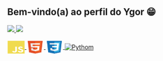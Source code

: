 ## Bem-vindo(a) ao perfil do Ygor 😁

 <div>
   <a href="https://github.com/Ygoortg">
   <img height="180em" src="https://github-readme-stats.vercel.app/api?username=Ygoortg&show_icons=true&theme=tokyonight&include_all_commits=true&count_private=true"/>
   <img height="180em" src="https://github-readme-stats.vercel.app/api/top-langs/?username=Ygoortg&layout=compact&langs_count=6&theme=tokyonight"/>
</div>
    
<div style="display: inline_block"><br>
  <img align="center" alt="Js" height="30" width="40" src="https://raw.githubusercontent.com/devicons/devicon/master/icons/javascript/javascript-plain.svg">
  <img align="center" alt="HTML" height="30" width="40" src="https://raw.githubusercontent.com/devicons/devicon/master/icons/html5/html5-original.svg">
  <img align="center" alt="CSS" height="30" width="40" src="https://raw.githubusercontent.com/devicons/devicon/master/icons/css3/css3-original.svg">
   <img align="center" alt="Pythom" height="30" width="40" src="src="https:"https//raw.githubusercontent.com/devicons/devicon/master/icons/python/python-original.svg">
</div
 
</div>
 
<br>
</div>

